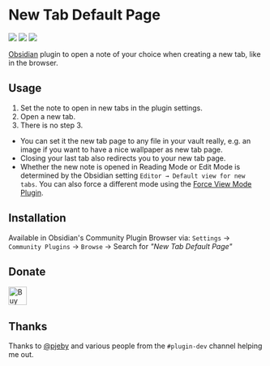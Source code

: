 # New Tab Default Page

![](https://img.shields.io/github/downloads/chrisgrieser/new-tab-default-page/total?label=Total%20Downloads&style=plastic) ![](https://img.shields.io/github/v/release/chrisgrieser/new-tab-default-page?label=Latest%20Release&style=plastic) [![](https://img.shields.io/badge/changelog-click%20here-FFE800?style=plastic)](Changelog.md)

[Obsidian](https://obsidian.md/) plugin to open a note of your choice when creating a new tab, like in the browser.

## Usage
1. Set the note to open in new tabs in the plugin settings. 
2. Open a new tab. 
3. There is no step 3.

- You can set it the new tab page to any file in your vault really, e.g. an image if you want to have a nice wallpaper as new tab page.
- Closing your last tab also redirects you to your new tab page.
- Whether the new note is opened in Reading Mode or Edit Mode is determined by the Obsidian setting `Editor → Default view for new tabs`. You can also force a different mode using the [Force View Mode Plugin](https://obsidian.md/plugins?id=obsidian-view-mode-by-frontmatter).

## Installation
Available in Obsidian's Community Plugin Browser via: `Settings` → `Community Plugins` → `Browse` → Search for *"New Tab Default Page"*

## Donate
<a href='https://ko-fi.com/Y8Y86SQ91' target='_blank'><img height='36' style='border:0px;height:36px;' src='https://cdn.ko-fi.com/cdn/kofi1.png?v=3' border='0' alt='Buy Me a Coffee at ko-fi.com' /></a>

## Thanks
Thanks to [@pjeby](https://github.com/pjeby) and various people from the `#plugin-dev` channel helping me out.
